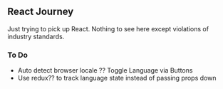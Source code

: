 ## React Journey

Just trying to pick up React. 
Nothing to see here except violations of industry standards. 

### To Do
- Auto detect browser locale ?? Toggle Language via Buttons 
- Use redux?? to track language state instead of passing props down